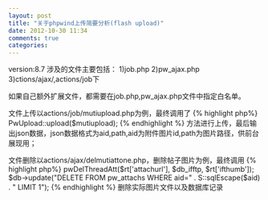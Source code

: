 ```yaml
---
layout: post
title: "关于phpwind上传简要分析(flash upload)"
date: 2012-10-30 11:34
comments: true
categories: 
---
```


version:8.7
涉及的文件主要包括：
1)job.php
2)pw_ajax.php
3)ctions/ajax/,actions/job下

如果自己额外扩展文件，都需要在job.php,pw_ajax.php文件中指定白名单。

文件上传以actions/job/mutiupload.php为例，最终调用了
{% highlight php%}
PwUpload::upload($mutiupload);
{% endhighlight %}
方法进行上传，最后输出json数据，json数据格式为aid,path,aid为附件图片id,path为图片路径，供前台展现用；

文件删除以actions/ajax/delmutiattone.php，删除帖子图片为例，最终调用
{% highlight php%}
pwDelThreadAtt($rt['attachurl'], $db_ifftp, $rt['ifthumb']);
$db->update("DELETE FROM pw_attachs WHERE aid=" . S::sqlEscape($aid) . " LIMIT 1");
{% endhighlight %}
删除实际图片文件以及数据库记录

